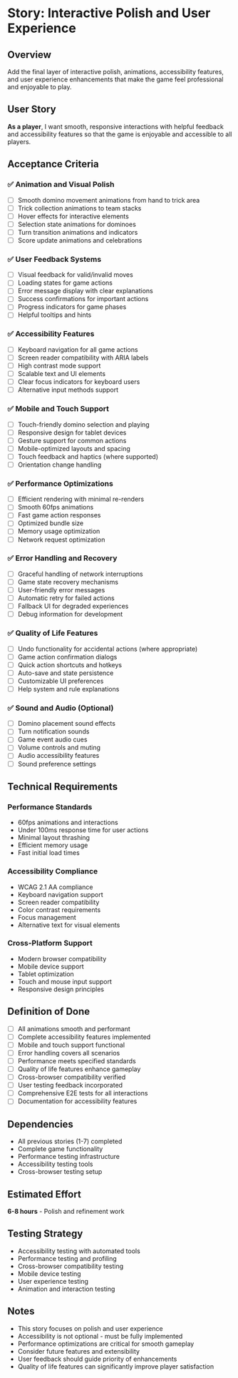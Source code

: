 # Story: Interactive Polish and User Experience

## Overview
Add the final layer of interactive polish, animations, accessibility features, and user experience enhancements that make the game feel professional and enjoyable to play.

## User Story
**As a player**, I want smooth, responsive interactions with helpful feedback and accessibility features so that the game is enjoyable and accessible to all players.

## Acceptance Criteria

### ✅ Animation and Visual Polish
- [ ] Smooth domino movement animations from hand to trick area
- [ ] Trick collection animations to team stacks
- [ ] Hover effects for interactive elements
- [ ] Selection state animations for dominoes
- [ ] Turn transition animations and indicators
- [ ] Score update animations and celebrations

### ✅ User Feedback Systems
- [ ] Visual feedback for valid/invalid moves
- [ ] Loading states for game actions
- [ ] Error message display with clear explanations
- [ ] Success confirmations for important actions
- [ ] Progress indicators for game phases
- [ ] Helpful tooltips and hints

### ✅ Accessibility Features
- [ ] Keyboard navigation for all game actions
- [ ] Screen reader compatibility with ARIA labels
- [ ] High contrast mode support
- [ ] Scalable text and UI elements
- [ ] Clear focus indicators for keyboard users
- [ ] Alternative input methods support

### ✅ Mobile and Touch Support
- [ ] Touch-friendly domino selection and playing
- [ ] Responsive design for tablet devices
- [ ] Gesture support for common actions
- [ ] Mobile-optimized layouts and spacing
- [ ] Touch feedback and haptics (where supported)
- [ ] Orientation change handling

### ✅ Performance Optimizations
- [ ] Efficient rendering with minimal re-renders
- [ ] Smooth 60fps animations
- [ ] Fast game action responses
- [ ] Optimized bundle size
- [ ] Memory usage optimization
- [ ] Network request optimization

### ✅ Error Handling and Recovery
- [ ] Graceful handling of network interruptions
- [ ] Game state recovery mechanisms
- [ ] User-friendly error messages
- [ ] Automatic retry for failed actions
- [ ] Fallback UI for degraded experiences
- [ ] Debug information for development

### ✅ Quality of Life Features
- [ ] Undo functionality for accidental actions (where appropriate)
- [ ] Game action confirmation dialogs
- [ ] Quick action shortcuts and hotkeys
- [ ] Auto-save and state persistence
- [ ] Customizable UI preferences
- [ ] Help system and rule explanations

### ✅ Sound and Audio (Optional)
- [ ] Domino placement sound effects
- [ ] Turn notification sounds
- [ ] Game event audio cues
- [ ] Volume controls and muting
- [ ] Audio accessibility features
- [ ] Sound preference settings

## Technical Requirements

### Performance Standards
- 60fps animations and interactions
- Under 100ms response time for user actions
- Minimal layout thrashing
- Efficient memory usage
- Fast initial load times

### Accessibility Compliance
- WCAG 2.1 AA compliance
- Keyboard navigation support
- Screen reader compatibility
- Color contrast requirements
- Focus management
- Alternative text for visual elements

### Cross-Platform Support
- Modern browser compatibility
- Mobile device support
- Tablet optimization
- Touch and mouse input support
- Responsive design principles

## Definition of Done
- [ ] All animations smooth and performant
- [ ] Complete accessibility features implemented
- [ ] Mobile and touch support functional
- [ ] Error handling covers all scenarios
- [ ] Performance meets specified standards
- [ ] Quality of life features enhance gameplay
- [ ] Cross-browser compatibility verified
- [ ] User testing feedback incorporated
- [ ] Comprehensive E2E tests for all interactions
- [ ] Documentation for accessibility features

## Dependencies
- All previous stories (1-7) completed
- Complete game functionality
- Performance testing infrastructure
- Accessibility testing tools
- Cross-browser testing setup

## Estimated Effort
**6-8 hours** - Polish and refinement work

## Testing Strategy
- Accessibility testing with automated tools
- Performance testing and profiling
- Cross-browser compatibility testing
- Mobile device testing
- User experience testing
- Animation and interaction testing

## Notes
- This story focuses on polish and user experience
- Accessibility is not optional - must be fully implemented
- Performance optimizations are critical for smooth gameplay
- Consider future features and extensibility
- User feedback should guide priority of enhancements
- Quality of life features can significantly improve player satisfaction
